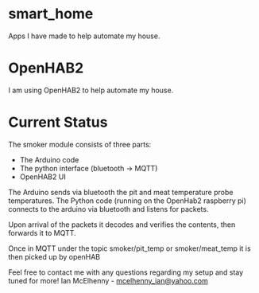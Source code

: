 # smart_home
Apps I have made to help automate my house.

# OpenHAB2
I am using OpenHAB2 to help automate my house.

# Current Status
The smoker module consists of three parts:
 - The Arduino code
 - The python interface (bluetooth -> MQTT)
 - OpenHAB2 UI
 
The Arduino sends via bluetooth the pit and meat temperature probe temperatures. The Python code (running on the OpenHab2 raspberry pi) connects to the arduino via bluetooth and listens for packets. 

Upon arrival of the packets it decodes and verifies the contents, then forwards it to MQTT. 

Once in MQTT under the topic smoker/pit_temp or smoker/meat_temp it is then picked up by openHAB

Feel free to contact me with any questions regarding my setup and stay tuned for more!
Ian McElhenny - mcelhenny_ian@yahoo.com
